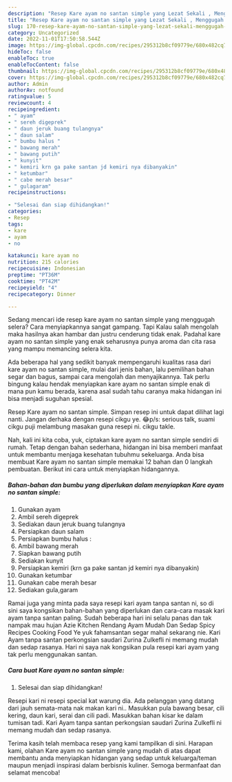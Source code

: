 ```yaml
---
description: "Resep Kare ayam no santan simple yang Lezat Sekali , Menggugah Selera"
title: "Resep Kare ayam no santan simple yang Lezat Sekali , Menggugah Selera"
slug: 170-resep-kare-ayam-no-santan-simple-yang-lezat-sekali-menggugah-selera
category: Uncategorized
date: 2022-11-01T17:50:58.544Z
image: https://img-global.cpcdn.com/recipes/295312b8cf09779e/680x482cq70/kare-ayam-no-santan-simple-foto-resep-utama.jpg
hideToc: false
enableToc: true
enableTocContent: false
thumbnail: https://img-global.cpcdn.com/recipes/295312b8cf09779e/680x482cq70/kare-ayam-no-santan-simple-foto-resep-utama.jpg
cover: https://img-global.cpcdn.com/recipes/295312b8cf09779e/680x482cq70/kare-ayam-no-santan-simple-foto-resep-utama.jpg
author: Admin
authorAv: notfound
ratingvalue: 5
reviewcount: 4
recipeingredient:
- " ayam"
- " sereh digeprek"
- " daun jeruk buang tulangnya"
- " daun salam"
- " bumbu halus "
- " bawang merah"
- " bawang putih"
- " kunyit"
- " kemiri krn ga pake santan jd kemiri nya dibanyakin"
- " ketumbar"
- " cabe merah besar"
- " gulagaram"
recipeinstructions:

- "Selesai dan siap dihidangkan!"
categories:
- Resep
tags:
- kare
- ayam
- no

katakunci: kare ayam no 
nutrition: 215 calories
recipecuisine: Indonesian
preptime: "PT36M"
cooktime: "PT42M"
recipeyield: "4"
recipecategory: Dinner

---
```



Sedang mencari ide resep kare ayam no santan simple yang menggugah selera? Cara menyiapkannya sangat gampang. Tapi Kalau salah mengolah maka hasilnya akan hambar dan justru cenderung tidak enak. Padahal kare ayam no santan simple yang enak seharusnya punya aroma dan cita rasa yang mampu memancing selera kita.


Ada beberapa hal yang sedikit banyak mempengaruhi kualitas rasa dari kare ayam no santan simple, mulai dari jenis bahan, lalu pemilihan bahan segar dan bagus, sampai cara mengolah dan menyajikannya. Tak perlu bingung kalau hendak menyiapkan kare ayam no santan simple enak di mana pun kamu berada, karena asal sudah tahu caranya maka hidangan ini bisa menjadi suguhan spesial.

Resep Kare ayam no santan simple. Simpan resep ini untuk dapat dilihat lagi nanti. Jangan derhaka dengan resepi cikgu ye. 😂p/s: serious talk, suami cikgu puji melambung masakan guna resepi ni. cikgu takle.


Nah, kali ini kita coba, yuk, ciptakan kare ayam no santan simple sendiri di rumah. Tetap dengan bahan sederhana, hidangan ini bisa memberi manfaat untuk membantu menjaga kesehatan tubuhmu sekeluarga. Anda bisa membuat Kare ayam no santan simple memakai 12 bahan dan 0 langkah pembuatan. Berikut ini cara untuk menyiapkan hidangannya.

<!--inarticleads1-->

##### Bahan-bahan dan bumbu yang diperlukan dalam menyiapkan Kare ayam no santan simple:

1. Gunakan  ayam
1. Ambil  sereh digeprek
1. Sediakan  daun jeruk buang tulangnya
1. Persiapkan  daun salam
1. Persiapkan  bumbu halus :
1. Ambil  bawang merah
1. Siapkan  bawang putih
1. Sediakan  kunyit
1. Persiapkan  kemiri (krn ga pake santan jd kemiri nya dibanyakin)
1. Gunakan  ketumbar
1. Gunakan  cabe merah besar
1. Sediakan  gula,garam


Ramai juga yang minta pada saya resepi kari ayam tanpa santan ni, so di sini saya kongsikan bahan-bahan yang diperlukan dan cara-cara masak kari ayam tanpa santan paling. Sudah beberapa hari ini selalu panas dan tak nampak mau hujan Azie Kitchen Rendang Ayam Mudah Dan Sedap Spicy Recipes Cooking Food Ye yuk fahamsantan segar mahal sekarang nie. Kari Ayam tanpa santan perkongsian saudari Zurina Zulkefli ni memang mudah dan sedap rasanya. Hari ni saya nak kongsikan pula resepi kari ayam yang tak perlu menggunakan santan. 

<!--inarticleads2-->

##### Cara buat Kare ayam no santan simple:


1. Selesai dan siap dihidangkan!

Resepi kari ni resepi special kat warung dia. Ada pelanggan yang datang dari jauh semata-mata nak makan kari ni.. Masukkan pula bawang besar, cili kering, daun kari, serai dan cili padi. Masukkan bahan kisar ke dalam tumisan tadi. Kari Ayam tanpa santan perkongsian saudari Zurina Zulkefli ni memang mudah dan sedap rasanya. 

Terima kasih telah membaca resep yang kami tampilkan di sini. Harapan kami, olahan Kare ayam no santan simple yang mudah di atas dapat membantu anda menyiapkan hidangan yang sedap untuk keluarga/teman maupun menjadi inspirasi dalam berbisnis kuliner. Semoga bermanfaat dan selamat mencoba!
